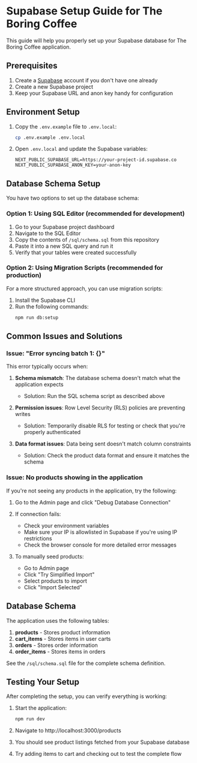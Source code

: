 # Supabase Setup Guide for The Boring Coffee

This guide will help you properly set up your Supabase database for The Boring Coffee application.

## Prerequisites

1. Create a [Supabase](https://supabase.com/) account if you don't have one already
2. Create a new Supabase project
3. Keep your Supabase URL and anon key handy for configuration

## Environment Setup

1. Copy the `.env.example` file to `.env.local`:
   ```bash
   cp .env.example .env.local
   ```

2. Open `.env.local` and update the Supabase variables:
   ```
   NEXT_PUBLIC_SUPABASE_URL=https://your-project-id.supabase.co
   NEXT_PUBLIC_SUPABASE_ANON_KEY=your-anon-key
   ```

## Database Schema Setup

You have two options to set up the database schema:

### Option 1: Using SQL Editor (recommended for development)

1. Go to your Supabase project dashboard
2. Navigate to the SQL Editor
3. Copy the contents of `/sql/schema.sql` from this repository
4. Paste it into a new SQL query and run it
5. Verify that your tables were created successfully

### Option 2: Using Migration Scripts (recommended for production)

For a more structured approach, you can use migration scripts:

1. Install the Supabase CLI
2. Run the following commands:
   ```bash
   npm run db:setup
   ```

## Common Issues and Solutions

### Issue: "Error syncing batch 1: {}"

This error typically occurs when:

1. **Schema mismatch**: The database schema doesn't match what the application expects
   - Solution: Run the SQL schema script as described above

2. **Permission issues**: Row Level Security (RLS) policies are preventing writes
   - Solution: Temporarily disable RLS for testing or check that you're properly authenticated

3. **Data format issues**: Data being sent doesn't match column constraints
   - Solution: Check the product data format and ensure it matches the schema

### Issue: No products showing in the application

If you're not seeing any products in the application, try the following:

1. Go to the Admin page and click "Debug Database Connection"
2. If connection fails:
   - Check your environment variables
   - Make sure your IP is allowlisted in Supabase if you're using IP restrictions
   - Check the browser console for more detailed error messages

3. To manually seed products:
   - Go to Admin page 
   - Click "Try Simplified Import"
   - Select products to import
   - Click "Import Selected"

## Database Schema

The application uses the following tables:

1. **products** - Stores product information
2. **cart_items** - Stores items in user carts
3. **orders** - Stores order information
4. **order_items** - Stores items in orders

See the `/sql/schema.sql` file for the complete schema definition.

## Testing Your Setup

After completing the setup, you can verify everything is working:

1. Start the application:
   ```bash
   npm run dev
   ```

2. Navigate to http://localhost:3000/products
3. You should see product listings fetched from your Supabase database
4. Try adding items to cart and checking out to test the complete flow 